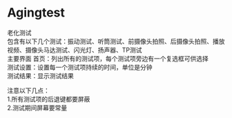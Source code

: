 # Agingtest
老化测试<br>
包含有以下几个测试：振动测试、听筒测试、前摄像头拍照、后摄像头拍照、播放视频、摄像头马达测试、闪光灯、扬声器、TP测试<br>
 主要界面
首页：列出所有的测试项，每个测试项旁边有一个复选框可供选择<br>
测试设置：设置每一个测试项持续的时间，单位是分钟<br>
测试结果：显示测试结果<br>

注意以下几点：<br>
1.所有测试项的后退键都要屏蔽<br>
2.测试期间屏幕要常量<br>
